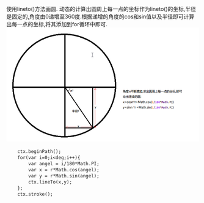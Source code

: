 使用lineto()方法画圆.
	动态的计算出圆周上每一点的坐标作为lineto()的坐标,半径是固定的,角度由0递增至360度.根据递增的角度的cos和sin值以及半径即可计算出每一点的坐标,将其添加到for循环中即可.
![lineto](./img/lineTo.png)
```
	ctx.beginPath();
	for(var i=0;i<deg;i++){
		var angel = i/180*Math.PI;
		var x = r*Math.cos(angel);
		var y = r*Math.sin(angel);
		ctx.lineTo(x,y);
	};
	ctx.stroke();
```